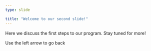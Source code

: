 ```yaml
---
type: slide

title: "Welcome to our second slide!"
---
```

Here we discuss the first steps to our program. Stay tuned for more!

Use the left arrow to go back
